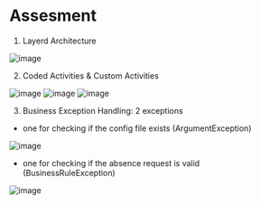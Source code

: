 # Assesment

1. Layerd Architecture

![image](https://github.com/DanilaDenis/RPA_Project/assets/92435488/b6dd9fe1-683b-4a22-9b24-91cb7162a746)

2. Coded Activities & Custom Activities

![image](https://github.com/DanilaDenis/RPA_Project/assets/92435488/b095698f-70bb-4e0a-916a-d1ed70fa6135)
![image](https://github.com/DanilaDenis/RPA_Project/assets/92435488/148eda8c-4f9b-4e7a-aea5-b8a7a1ba4cec)
![image](https://github.com/DanilaDenis/RPA_Project/assets/92435488/77c71558-49eb-4799-80fe-e1aca7cca2ad)

3. Business Exception Handling: 2 exceptions

- one for checking if the config file exists (ArgumentException)

![image](https://github.com/DanilaDenis/RPA_Project/assets/92435488/d8459a9b-8a09-4b20-82f1-0ca777d1e326)

- one for checking if the absence request is valid (BusinessRuleException)

![image](https://github.com/DanilaDenis/RPA_Project/assets/92435488/c27abfb1-31e7-4639-894e-e30cc38d90fc)

  
